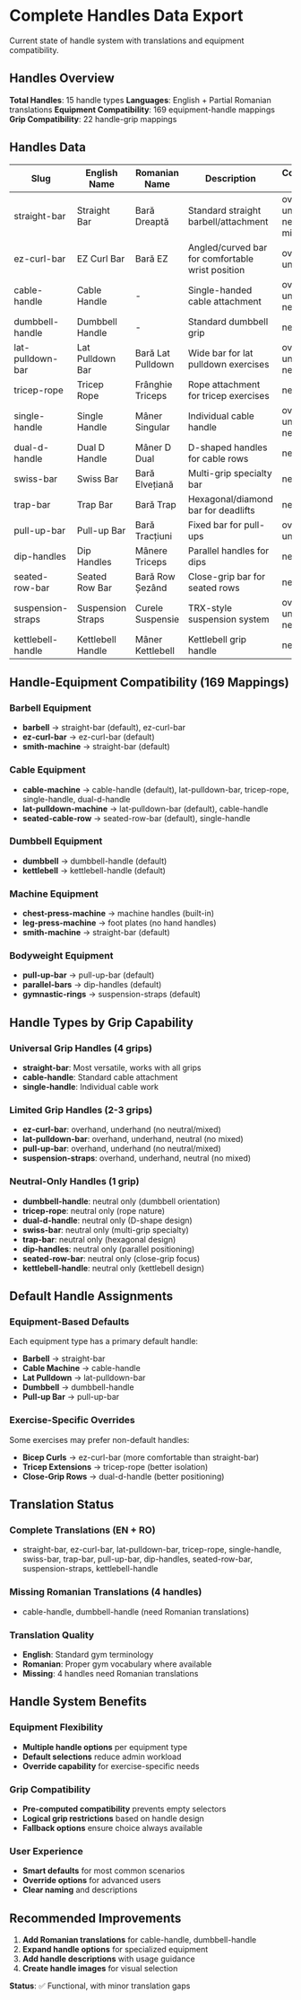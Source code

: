 # Complete Handles Data Export

Current state of handle system with translations and equipment compatibility.

## Handles Overview

**Total Handles**: 15 handle types
**Languages**: English + Partial Romanian translations
**Equipment Compatibility**: 169 equipment-handle mappings
**Grip Compatibility**: 22 handle-grip mappings

## Handles Data

| Slug | English Name | Romanian Name | Description | Compatible Grips |
|------|--------------|---------------|-------------|------------------|
| straight-bar | Straight Bar | Bară Dreaptă | Standard straight barbell/attachment | overhand, underhand, neutral, mixed |
| ez-curl-bar | EZ Curl Bar | Bară EZ | Angled/curved bar for comfortable wrist position | overhand, underhand |
| cable-handle | Cable Handle | - | Single-handed cable attachment | overhand, underhand, neutral |
| dumbbell-handle | Dumbbell Handle | - | Standard dumbbell grip | neutral |
| lat-pulldown-bar | Lat Pulldown Bar | Bară Lat Pulldown | Wide bar for lat pulldown exercises | overhand, underhand, neutral |
| tricep-rope | Tricep Rope | Frânghie Triceps | Rope attachment for tricep exercises | neutral |
| single-handle | Single Handle | Mâner Singular | Individual cable handle | overhand, underhand, neutral |
| dual-d-handle | Dual D Handle | Mâner D Dual | D-shaped handles for cable rows | neutral |
| swiss-bar | Swiss Bar | Bară Elvețiană | Multi-grip specialty bar | neutral |
| trap-bar | Trap Bar | Bară Trap | Hexagonal/diamond bar for deadlifts | neutral |
| pull-up-bar | Pull-up Bar | Bară Tracțiuni | Fixed bar for pull-ups | overhand, underhand |
| dip-handles | Dip Handles | Mânere Triceps | Parallel handles for dips | neutral |
| seated-row-bar | Seated Row Bar | Bară Row Șezând | Close-grip bar for seated rows | neutral |
| suspension-straps | Suspension Straps | Curele Suspensie | TRX-style suspension system | overhand, underhand, neutral |
| kettlebell-handle | Kettlebell Handle | Mâner Kettlebell | Kettlebell grip handle | neutral |

## Handle-Equipment Compatibility (169 Mappings)

### Barbell Equipment
- **barbell** → straight-bar (default), ez-curl-bar
- **ez-curl-bar** → ez-curl-bar (default)
- **smith-machine** → straight-bar (default)

### Cable Equipment  
- **cable-machine** → cable-handle (default), lat-pulldown-bar, tricep-rope, single-handle, dual-d-handle
- **lat-pulldown-machine** → lat-pulldown-bar (default), cable-handle
- **seated-cable-row** → seated-row-bar (default), single-handle

### Dumbbell Equipment
- **dumbbell** → dumbbell-handle (default)
- **kettlebell** → kettlebell-handle (default)

### Machine Equipment
- **chest-press-machine** → machine handles (built-in)
- **leg-press-machine** → foot plates (no hand handles)
- **smith-machine** → straight-bar (default)

### Bodyweight Equipment
- **pull-up-bar** → pull-up-bar (default)
- **parallel-bars** → dip-handles (default)
- **gymnastic-rings** → suspension-straps (default)

## Handle Types by Grip Capability

### Universal Grip Handles (4 grips)
- **straight-bar**: Most versatile, works with all grips
- **cable-handle**: Standard cable attachment
- **single-handle**: Individual cable work

### Limited Grip Handles (2-3 grips)
- **ez-curl-bar**: overhand, underhand (no neutral/mixed)
- **lat-pulldown-bar**: overhand, underhand, neutral (no mixed)
- **pull-up-bar**: overhand, underhand (no neutral/mixed)
- **suspension-straps**: overhand, underhand, neutral (no mixed)

### Neutral-Only Handles (1 grip)
- **dumbbell-handle**: neutral only (dumbbell orientation)
- **tricep-rope**: neutral only (rope nature)
- **dual-d-handle**: neutral only (D-shape design)
- **swiss-bar**: neutral only (multi-grip specialty)
- **trap-bar**: neutral only (hexagonal design)
- **dip-handles**: neutral only (parallel positioning)
- **seated-row-bar**: neutral only (close-grip focus)
- **kettlebell-handle**: neutral only (kettlebell design)

## Default Handle Assignments

### Equipment-Based Defaults
Each equipment type has a primary default handle:
- **Barbell** → straight-bar
- **Cable Machine** → cable-handle
- **Lat Pulldown** → lat-pulldown-bar
- **Dumbbell** → dumbbell-handle
- **Pull-up Bar** → pull-up-bar

### Exercise-Specific Overrides
Some exercises may prefer non-default handles:
- **Bicep Curls** → ez-curl-bar (more comfortable than straight-bar)
- **Tricep Extensions** → tricep-rope (better isolation)
- **Close-Grip Rows** → dual-d-handle (better positioning)

## Translation Status

### Complete Translations (EN + RO)
- straight-bar, ez-curl-bar, lat-pulldown-bar, tricep-rope, single-handle, swiss-bar, trap-bar, pull-up-bar, dip-handles, seated-row-bar, suspension-straps, kettlebell-handle

### Missing Romanian Translations (4 handles)
- cable-handle, dumbbell-handle (need Romanian translations)

### Translation Quality
- **English**: Standard gym terminology
- **Romanian**: Proper gym vocabulary where available
- **Missing**: 4 handles need Romanian translations

## Handle System Benefits

### Equipment Flexibility
- **Multiple handle options** per equipment type
- **Default selections** reduce admin workload  
- **Override capability** for exercise-specific needs

### Grip Compatibility
- **Pre-computed compatibility** prevents empty selectors
- **Logical grip restrictions** based on handle design
- **Fallback options** ensure choice always available

### User Experience
- **Smart defaults** for most common scenarios
- **Override options** for advanced users
- **Clear naming** and descriptions

## Recommended Improvements

1. **Add Romanian translations** for cable-handle, dumbbell-handle
2. **Expand handle options** for specialized equipment
3. **Add handle descriptions** with usage guidance
4. **Create handle images** for visual selection

**Status**: ✅ Functional, with minor translation gaps